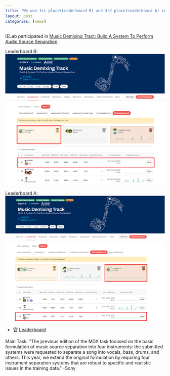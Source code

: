 ```yaml
---
title: "We won 1st place(Leaderboard B) and 3rd place(Leaderboard A) in Sound Demixing Challenge 2023 (SONY)"
layout: post
categories: [news]
---
```


IELab participated in [Music Demixing Tract: Build A System To Perform Audio Source Separation](https://www.aicrowd.com/challenges/sound-demixing-challenge-2023/problems/music-demixing-track-mdx-23).

Leaderboard B:
![](/images/B.png)


Leaderboard A:
![](/images/A.png)


- 🏆 [Leaderboard]([https://www.aicrowd.com/challenges/sound-demixing-challenge-2023/problems/music-demixing-track-mdx-23/leaderboards](https://www.aicrowd.com/challenges/sound-demixing-challenge-2023/problems/music-demixing-track-mdx-23/leaderboards?challenge_leaderboard_extra_id=1285&challenge_round_id=1278))

Main Task: "The previous edition of the MDX task focused on the basic formulation of music source separation into four instruments: the submitted systems were requested to separate a song into vocals, bass, drums, and others. This year, we extend the original formulation by requiring four instrument separation systems that are robust to specific and realistic issues in the training data." -Sony
